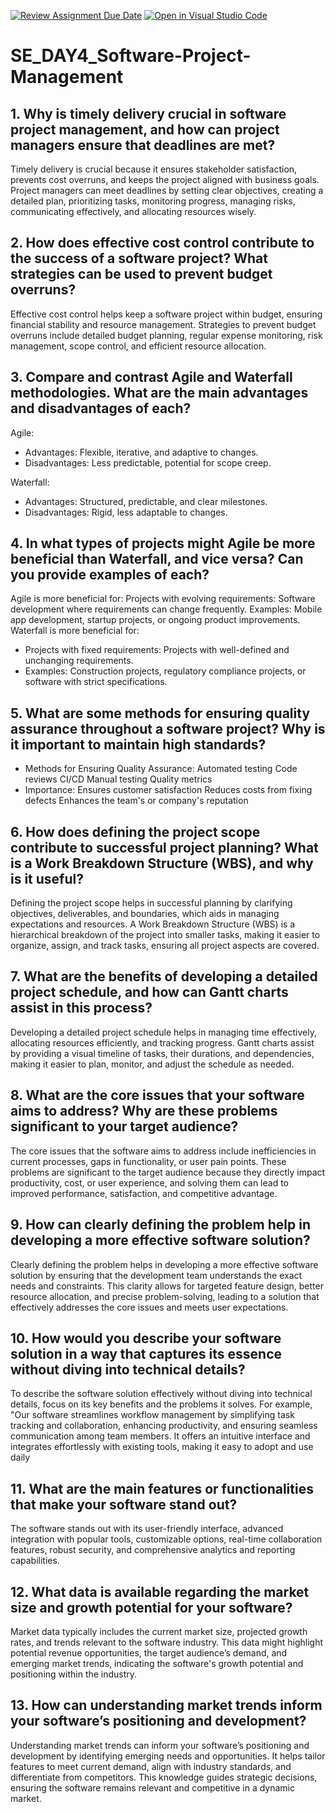 [![Review Assignment Due Date](https://classroom.github.com/assets/deadline-readme-button-22041afd0340ce965d47ae6ef1cefeee28c7c493a6346c4f15d667ab976d596c.svg)](https://classroom.github.com/a/9pw6JKcu)
[![Open in Visual Studio Code](https://classroom.github.com/assets/open-in-vscode-2e0aaae1b6195c2367325f4f02e2d04e9abb55f0b24a779b69b11b9e10269abc.svg)](https://classroom.github.com/online_ide?assignment_repo_id=15715883&assignment_repo_type=AssignmentRepo)
# SE_DAY4_Software-Project-Management
## 1. Why is timely delivery crucial in software project management, and how can project managers ensure that deadlines are met?
Timely delivery is crucial because it ensures stakeholder satisfaction, prevents cost overruns, and keeps the project aligned with business goals. Project managers can meet deadlines by setting clear objectives, creating a detailed plan, prioritizing tasks, monitoring progress, managing risks, communicating effectively, and allocating resources wisely.

## 2. How does effective cost control contribute to the success of a software project? What strategies can be used to prevent budget overruns?
Effective cost control helps keep a software project within budget, ensuring financial stability and resource management. Strategies to prevent budget overruns include detailed budget planning, regular expense monitoring, risk management, scope control, and efficient resource allocation.

## 3. Compare and contrast Agile and Waterfall methodologies. What are the main advantages and disadvantages of each?
Agile:
-  Advantages: Flexible, iterative, and adaptive to changes.
-  Disadvantages: Less predictable, potential for scope creep.
  
Waterfall:
-  Advantages: Structured, predictable, and clear milestones.
-  Disadvantages: Rigid, less adaptable to changes.

## 4. In what types of projects might Agile be more beneficial than Waterfall, and vice versa? Can you provide examples of each?
Agile is more beneficial for:
  Projects with evolving requirements: Software development where requirements can change frequently.
  Examples: Mobile app development, startup projects, or ongoing product improvements.
Waterfall is more beneficial for:
-  Projects with fixed requirements: Projects with well-defined and unchanging requirements.
-  Examples: Construction projects, regulatory compliance projects, or software with strict specifications.
  
## 5. What are some methods for ensuring quality assurance throughout a software project? Why is it important to maintain high standards?
- Methods for Ensuring Quality Assurance:
Automated testing
Code reviews
CI/CD
Manual testing
Quality metrics
- Importance:
Ensures customer satisfaction
Reduces costs from fixing defects
Enhances the team's or company's reputation

## 6. How does defining the project scope contribute to successful project planning? What is a Work Breakdown Structure (WBS), and why is it useful?
Defining the project scope helps in successful planning by clarifying objectives, deliverables, and boundaries, which aids in managing expectations and resources. A Work Breakdown Structure (WBS) is a hierarchical breakdown of the project into smaller tasks, making it easier to organize, assign, and track tasks, ensuring all project aspects are covered.

## 7. What are the benefits of developing a detailed project schedule, and how can Gantt charts assist in this process?
Developing a detailed project schedule helps in managing time effectively, allocating resources efficiently, and tracking progress. Gantt charts assist by providing a visual timeline of tasks, their durations, and dependencies, making it easier to plan, monitor, and adjust the schedule as needed.

## 8. What are the core issues that your software aims to address? Why are these problems significant to your target audience?
The core issues that the software aims to address include inefficiencies in current processes, gaps in functionality, or user pain points. These problems are significant to the target audience because they directly impact productivity, cost, or user experience, and solving them can lead to improved performance, satisfaction, and competitive advantage.

## 9. How can clearly defining the problem help in developing a more effective software solution?
Clearly defining the problem helps in developing a more effective software solution by ensuring that the development team understands the exact needs and constraints. This clarity allows for targeted feature design, better resource allocation, and precise problem-solving, leading to a solution that effectively addresses the core issues and meets user expectations.

## 10. How would you describe your software solution in a way that captures its essence without diving into technical details?
To describe the software solution effectively without diving into technical details, focus on its key benefits and the problems it solves. For example, "Our software streamlines workflow management by simplifying task tracking and collaboration, enhancing productivity, and ensuring seamless communication among team members. It offers an intuitive interface and integrates effortlessly with existing tools, making it easy to adopt and use daily

## 11. What are the main features or functionalities that make your software stand out?
The software stands out with its user-friendly interface, advanced integration with popular tools, customizable options, real-time collaboration features, robust security, and comprehensive analytics and reporting capabilities.

## 12. What data is available regarding the market size and growth potential for your software?
Market data typically includes the current market size, projected growth rates, and trends relevant to the software industry. This data might highlight potential revenue opportunities, the target audience’s demand, and emerging market trends, indicating the software's growth potential and positioning within the industry.

## 13. How can understanding market trends inform your software’s positioning and development?
Understanding market trends can inform your software’s positioning and development by identifying emerging needs and opportunities. It helps tailor features to meet current demand, align with industry standards, and differentiate from competitors. This knowledge guides strategic decisions, ensuring the software remains relevant and competitive in a dynamic market.
